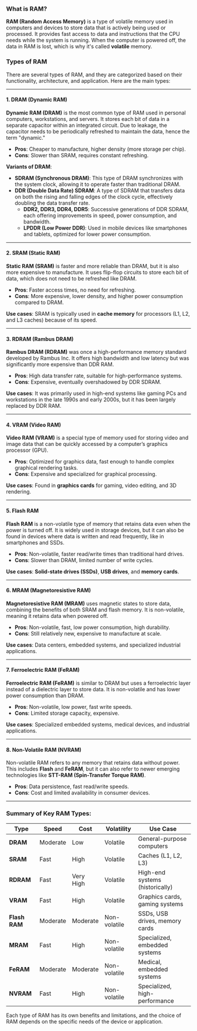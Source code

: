 ### What is RAM?

**RAM (Random Access Memory)** is a type of volatile memory used in computers and devices to store data that is actively being used or processed. It provides fast access to data and instructions that the CPU needs while the system is running. When the computer is powered off, the data in RAM is lost, which is why it's called **volatile** memory.

### Types of RAM

There are several types of RAM, and they are categorized based on their functionality, architecture, and application. Here are the main types:

---

#### 1. **DRAM (Dynamic RAM)**

**Dynamic RAM (DRAM)** is the most common type of RAM used in personal computers, workstations, and servers. It stores each bit of data in a separate capacitor within an integrated circuit. Due to leakage, the capacitor needs to be periodically refreshed to maintain the data, hence the term "dynamic."

- **Pros**: Cheaper to manufacture, higher density (more storage per chip).
- **Cons**: Slower than SRAM, requires constant refreshing.

**Variants of DRAM**:

- **SDRAM (Synchronous DRAM)**: This type of DRAM synchronizes with the system clock, allowing it to operate faster than traditional DRAM.
- **DDR (Double Data Rate) SDRAM**: A type of SDRAM that transfers data on both the rising and falling edges of the clock cycle, effectively doubling the data transfer rate.
    - **DDR2, DDR3, DDR4, DDR5**: Successive generations of DDR SDRAM, each offering improvements in speed, power consumption, and bandwidth.
    - **LPDDR (Low Power DDR)**: Used in mobile devices like smartphones and tablets, optimized for lower power consumption.

---

#### 2. **SRAM (Static RAM)**

**Static RAM (SRAM)** is faster and more reliable than DRAM, but it is also more expensive to manufacture. It uses flip-flop circuits to store each bit of data, which does not need to be refreshed like DRAM.

- **Pros**: Faster access times, no need for refreshing.
- **Cons**: More expensive, lower density, and higher power consumption compared to DRAM.

**Use cases**: SRAM is typically used in **cache memory** for processors (L1, L2, and L3 caches) because of its speed.

---

#### 3. **RDRAM (Rambus DRAM)**

**Rambus DRAM (RDRAM)** was once a high-performance memory standard developed by Rambus Inc. It offers high bandwidth and low latency but was significantly more expensive than DDR RAM.

- **Pros**: High data transfer rate, suitable for high-performance systems.
- **Cons**: Expensive, eventually overshadowed by DDR SDRAM.

**Use cases**: It was primarily used in high-end systems like gaming PCs and workstations in the late 1990s and early 2000s, but it has been largely replaced by DDR RAM.

---

#### 4. **VRAM (Video RAM)**

**Video RAM (VRAM)** is a special type of memory used for storing video and image data that can be quickly accessed by a computer’s graphics processor (GPU).

- **Pros**: Optimized for graphics data, fast enough to handle complex graphical rendering tasks.
- **Cons**: Expensive and specialized for graphical processing.

**Use cases**: Found in **graphics cards** for gaming, video editing, and 3D rendering.

---

#### 5. **Flash RAM**

**Flash RAM** is a non-volatile type of memory that retains data even when the power is turned off. It is widely used in storage devices, but it can also be found in devices where data is written and read frequently, like in smartphones and SSDs.

- **Pros**: Non-volatile, faster read/write times than traditional hard drives.
- **Cons**: Slower than DRAM, limited number of write cycles.

**Use cases**: **Solid-state drives (SSDs)**, **USB drives**, and **memory cards**.

---

#### 6. **MRAM (Magnetoresistive RAM)**

**Magnetoresistive RAM (MRAM)** uses magnetic states to store data, combining the benefits of both SRAM and flash memory. It is non-volatile, meaning it retains data when powered off.

- **Pros**: Non-volatile, fast, low power consumption, high durability.
- **Cons**: Still relatively new, expensive to manufacture at scale.

**Use cases**: Data centers, embedded systems, and specialized industrial applications.

---

#### 7. **Ferroelectric RAM (FeRAM)**

**Ferroelectric RAM (FeRAM)** is similar to DRAM but uses a ferroelectric layer instead of a dielectric layer to store data. It is non-volatile and has lower power consumption than DRAM.

- **Pros**: Non-volatile, low power, fast write speeds.
- **Cons**: Limited storage capacity, expensive.

**Use cases**: Specialized embedded systems, medical devices, and industrial applications.

---

#### 8. **Non-Volatile RAM (NVRAM)**

Non-volatile RAM refers to any memory that retains data without power. This includes **Flash** and **FeRAM**, but it can also refer to newer emerging technologies like **STT-RAM (Spin-Transfer Torque RAM)**.

- **Pros**: Data persistence, fast read/write speeds.
- **Cons**: Cost and limited availability in consumer devices.

---

### Summary of Key RAM Types:

|**Type**|**Speed**|**Cost**|**Volatility**|**Use Case**|
|---|---|---|---|---|
|**DRAM**|Moderate|Low|Volatile|General-purpose computers|
|**SRAM**|Fast|High|Volatile|Caches (L1, L2, L3)|
|**RDRAM**|Fast|Very High|Volatile|High-end systems (historically)|
|**VRAM**|Fast|High|Volatile|Graphics cards, gaming systems|
|**Flash RAM**|Moderate|Moderate|Non-volatile|SSDs, USB drives, memory cards|
|**MRAM**|Fast|High|Non-volatile|Specialized, embedded systems|
|**FeRAM**|Moderate|Moderate|Non-volatile|Medical, embedded systems|
|**NVRAM**|Fast|High|Non-volatile|Specialized, high-performance|

Each type of RAM has its own benefits and limitations, and the choice of RAM depends on the specific needs of the device or application.